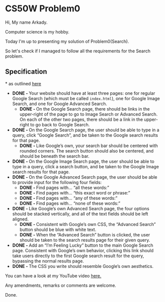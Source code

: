 <!-- # Problem0 <h1>Problem0 code for CS50W</h1>  --> 

<h1>CS50W Problem0</h1>

<p>Hi, My name Arkady.</p> 
<p>Computer science is my hobby.</p>
<p>Today I'm up to presenting my solution of Problem0(Search).</p>

<p>So let's check if I managed to follow all the requirements for the Search problem.</p>

<h2>Specification</h2>
<p>* as outlined <a href="https://cs50.harvard.edu/web/2020/projects/0/search/" title="_blank">here</a></p>

<ul>
  <li><b>DONE - </b>Your website should have at least three pages: one for regular Google Search (which must be called <code>index.html</code>), one for Google Image Search, and one for Google Advanced Search.
    <ul>
      <li><b>DONE - </b>On the Google Search page, there should be links in the upper-right of the page to go to Image Search or Advanced Search. On each of the other two pages, there should be a link in the upper-right to go back to Google Search.</li>
    </ul>
  </li>
  <li><b>DONE - </b>On the Google Search page, the user should be able to type in a query, click “Google Search”, and be taken to the Google search results for that page.
    <ul>
      <li><b>DONE - </b>Like Google’s own, your search bar should be centered with rounded corners. The search button should also be centered, and should be beneath the search bar.</li>
    </ul>
  </li>
  <li><b>DONE - </b>On the Google Image Search page, the user should be able to type in a query, click a search button, and be taken to the Google Image search results for that page.</li>
  <li><b>DONE - </b>On the Google Advanced Search page, the user should be able to provide input for the following four fields:
    <ul>
      <li><b>DONE - </b>Find pages with… “all these words:”</li>
      <li><b>DONE - </b>Find pages with… “this exact word or phrase:”</li>
      <li><b>DONE - </b>Find pages with… “any of these words:”</li>
      <li><b>DONE - </b>Find pages with… “none of these words:”</li>
    </ul>
  </li>
  <li><b>DONE - </b>Like Google’s own Advanced Search page, the four options should be stacked vertically, and all of the text fields should be left aligned.
    <ul>
      <li><b>DONE - </b>Consistent with Google’s own CSS, the “Advanced Search” button should be blue with white text.</li>
      <li><b>DONE - </b>When the “Advanced Search” button is clicked, the user should be taken to the search results page for their given query.</li>
    </ul>
  </li>
  <li><b>DONE - </b>Add an “I’m Feeling Lucky” button to the main Google Search page. Consistent with Google’s own behavior, clicking this link should take users directly to the first Google search result for the query, bypassing the normal results page.
   </li>
  <li><b>DONE - </b>The CSS you write should resemble Google’s own aesthetics.</li>
</ul>

<p>You can have a look at my YouTube video <a href="https://youtu.be/TsxRvwi-ILI" target="_blank">here.</a></p>

<p>Any amendments, remarks or comments are welcome.</p>
<p>Done.</p>


